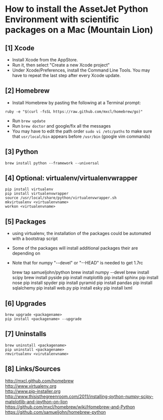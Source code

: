 # How to install the AssetJet Python Environment with scientific packages on a Mac (Mountain Lion)

## [1] Xcode
* Install Xcode from the AppStore.
* Run it, then select "Create a new Xcode project"
* Under Xcode/Preferences, install the Command Line Tools. You may have to repeat the last step after every Xcode update. 

## [2] Homebrew
* Install Homebrew by pasting the following at a Terminal prompt:  

`ruby -e "$(curl -fsSL https://raw.github.com/mxcl/homebrew/go)"`
* Run `brew update`
* Run `brew doctor` and google/fix all the messages
* You may have to edit the path order `sudo vi /etc/paths` to make sure that `usr/local/bin` appears before `/usr/bin` (google vim commands)

## [3] Python
`brew install python --framework --universal`

## [4] Optional: virtualenv/virtualenvwrapper
    pip install virtualenv
    pip install virtualenvwrapper
    source /usr/local/share/python/virtualenvwrapper.sh
    mkvirtualenv <virtualenvname>
    workon <virtualenvname>

## [5] Packages
* using virtualenv, the installation of the packages could be automated with a bootstrap script
* Some of the packages will install additional packages their are depending on
* Note that for numpy "--devel" or "--HEAD" is needed to get 1.7rc

    brew tap samueljohn/python
    brew install numpy --devel
    brew install scipy
    brew install pyside
    pip install matplotlib
    pip install sphinx
    pip install nose
    pip install spyder
    pip install pyramid
    pip install pandas
    pip install sqlalchemy
    pip install web.py
    pip install esky
    pip install lxml

## [6] Upgrades
    brew upgrade <packagename>
    pip install <packagename> --upgrade

## [7] Uninstalls
    brew uninstall <packagename>
    pip uninstall <packagename>
    rmvirtualenv <virutalenvname>

## [8] Links/Sources
http://mxcl.github.com/homebrew  
http://www.virtualenv.org  
http://www.pip-installer.org  
http://www.thisisthegreenroom.com/2011/installing-python-numpy-scipy-matplotlib-and-ipython-on-lion  
https://github.com/mxcl/homebrew/wiki/Homebrew-and-Python  
https://github.com/samueljohn/homebrew-python  
